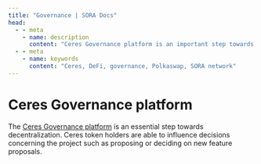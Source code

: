 ```yaml
---
title: "Governance | SORA Docs"
head:
  - - meta
    - name: description
      content: "Ceres Governance platform is an important step towards decentralization"
  - - meta
    - name: keywords
      content: "Ceres, DeFi, governance, Polkaswap, SORA network"
---
```


# Ceres Governance platform

The [Ceres Governance platform](https://dapps.cerestoken.io/governance) is an essential step towards decentralization. 
Ceres token holders are able to influence decisions concerning the project such as proposing or deciding on new feature proposals.
